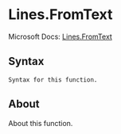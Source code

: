 ---
---

# Lines.FromText

Microsoft Docs: [Lines.FromText](https://docs.microsoft.com/en-us/powerquery-m/lines-fromtext)

## Syntax

```
Syntax for this function.
```

## About

About this function.

